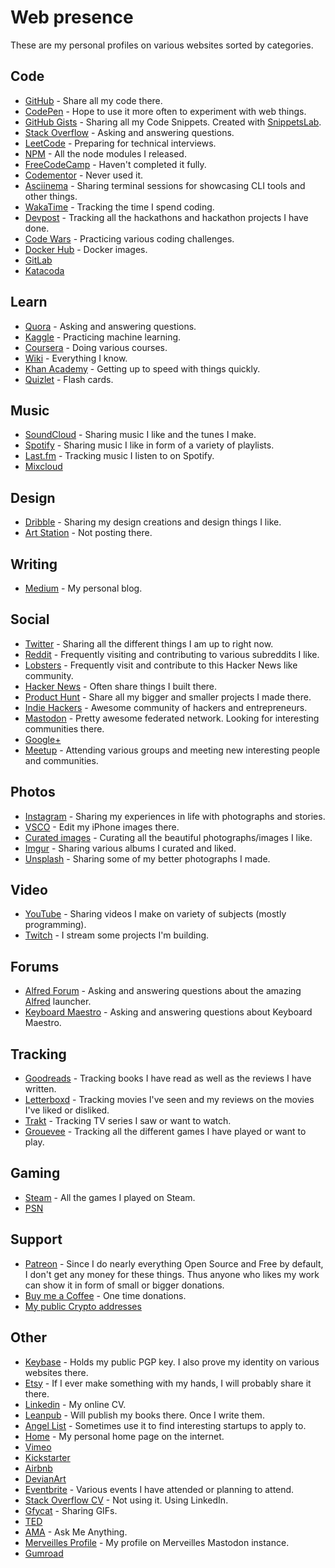 # Web presence

These are my personal profiles on various websites sorted by categories.

## Code

- [GitHub](https://github.com/nikitavoloboev) - Share all my code there.
- [CodePen](https://codepen.io/nikitavoloboev/) - Hope to use it more often to experiment with web things.
- [GitHub Gists](https://gist.github.com/nikitavoloboev) - Sharing all my Code Snippets. Created with [SnippetsLab](https://www.renfei.org/snippets-lab/).
- [Stack Overflow](https://stackoverflow.com/users/3067664/nikita-voloboev?tab=profile) - Asking and answering questions.
- [LeetCode](https://leetcode.com/nikivi) - Preparing for technical interviews.
- [NPM](https://www.npmjs.com/~nikitavoloboev) - All the node modules I released.
- [FreeCodeCamp](https://www.freecodecamp.com/nikitavoloboev) - Haven't completed it fully.
- [Codementor](https://www.codementor.io/nikitavoloboev) - Never used it.
- [Asciinema](https://asciinema.org/~nikivi) - Sharing terminal sessions for showcasing CLI tools and other things.
- [WakaTime](https://wakatime.com/@nikivi) - Tracking the time I spend coding.
- [Devpost](https://devpost.com/nikitavoloboev) - Tracking all the hackathons and hackathon projects I have done.
- [Code Wars](https://www.codewars.com/users/nikitavoloboev) - Practicing various coding challenges.
- [Docker Hub](https://hub.docker.com/u/nikivi/) - Docker images.
- [GitLab](https://gitlab.com/nikitavoloboev)
- [Katacoda](https://www.katacoda.com/nikivi)

## Learn

- [Quora](https://www.quora.com/profile/Nikita-Voloboev) - Asking and answering questions.
- [Kaggle](https://www.kaggle.com/nikitavoloboev) - Practicing machine learning.
- [Coursera](https://www.coursera.org/user/7d650aebf46b82dcd83832d8358301c6) - Doing various courses.
- [Wiki](https://wiki.nikitavoloboev.xyz) - Everything I know.
- [Khan Academy](https://khanacademy.org/profile/nikivi) - Getting up to speed with things quickly.
- [Quizlet](https://quizlet.com/nvoloboev) - Flash cards.

## Music

- [SoundCloud](https://soundcloud.com/nikitavoloboev) - Sharing music I like and the tunes I make.
- [Spotify](https://open.spotify.com/user/nikitavoloboev) - Sharing music I like in form of a variety of playlists.
- [Last.fm](https://www.last.fm/user/playfullyExist) - Tracking music I listen to on Spotify.
- [Mixcloud](https://www.mixcloud.com/nikitavoloboev/)

## Design

- [Dribble](https://dribbble.com/nikitavoloboev) - Sharing my design creations and design things I like.
- [Art Station](https://www.artstation.com/nikitavoloboev) - Not posting there.

## Writing

- [Medium](https://medium.com/@nikitavoloboev) - My personal blog.

## Social

- [Twitter](https://twitter.com/nikitavoloboev) - Sharing all the different things I am up to right now.
- [Reddit](https://www.reddit.com/user/nikivi/) - Frequently visiting and contributing to various subreddits I like.
- [Lobsters](https://lobste.rs/u/nikivi) - Frequently visit and contribute to this Hacker News like community.
- [Hacker News](https://news.ycombinator.com/user?id=nikivi) - Often share things I built there.
- [Product Hunt](https://www.producthunt.com/@nikitavoloboev) - Share all my bigger and smaller projects I made there.
- [Indie Hackers](https://www.indiehackers.com/user/nikivi) - Awesome community of hackers and entrepreneurs.
- [Mastodon](https://mastodon.xyz/@nikivi) - Pretty awesome federated network. Looking for interesting communities there.
- [Google+](https://plus.google.com/u/0/+nikitavoloboev)
- [Meetup](https://www.meetup.com/members/185347053/) - Attending various groups and meeting new interesting people and communities.

## Photos

- [Instagram](https://www.instagram.com/nikitavoloboev/) - Sharing my experiences in life with photographs and stories.
- [VSCO](http://vsco.co/nikitavoloboev) - Edit my iPhone images there.
- [Curated images](https://www.instagram.com/prettiways/) - Curating all the beautiful photographs/images I like.
- [Imgur](https://nikivi.imgur.com/) - Sharing various albums I curated and liked.
- [Unsplash](https://unsplash.com/@nikitavoloboev/collections) - Sharing some of my better photographs I made.

## Video

- [YouTube](https://www.youtube.com/channel/UCEKqrUfr_FMKIO9XSJS4vDw) - Sharing videos I make on variety of subjects (mostly programming).
- [Twitch](https://www.twitch.tv/niikivi) - I stream some projects I'm building.

## Forums

- [Alfred Forum](https://www.alfredforum.com/profile/10242-nikivi/) - Asking and answering questions about the amazing [Alfred](https://www.alfredapp.com/) launcher.
- [Keyboard Maestro](https://forum.keyboardmaestro.com/u/nikivi/activity) - Asking and answering questions about Keyboard Maestro.

## Tracking

- [Goodreads](https://www.goodreads.com/user/show/15768482-nikita-voloboev) - Tracking books I have read as well as the reviews I have written.
- [Letterboxd](https://letterboxd.com/nikitavoloboev/) - Tracking movies I've seen and my reviews on the movies I've liked or disliked.
- [Trakt](https://trakt.tv/users/nikitavoloboev) - Tracking TV series I saw or want to watch.
- [Grouevee](https://www.grouvee.com/user/nikivi/) - Tracking all the different games I have played or want to play.

## Gaming

- [Steam](https://steamcommunity.com/id/nikivi) - All the games I played on Steam.
- [PSN](https://my.playstation.com/profile/niikivi)

## Support

- [Patreon](https://patreon.com/nikitavoloboev) - Since I do nearly everything Open Source and Free by default, I don't get any money for these things. Thus anyone who likes my work can show it in form of small or bigger donations.
- [Buy me a Coffee](https://www.buymeacoffee.com/nikitavoloboev) - One time donations.
- [My public Crypto addresses](https://www.vaulty.io/v/a0c360d0-2196-11e8-a119-494749abff15)

## Other

- [Keybase](https://keybase.io/nikitavoloboev) - Holds my public PGP key. I also prove my identity on various websites there.
- [Etsy](https://www.etsy.com/people/nikitavoloboev) - If I ever make something with my hands, I will probably share it there.
- [Linkedin](https://www.linkedin.com/in/nikitavoloboev) - My online CV.
- [Leanpub](https://leanpub.com/u/nikitavoloboev) - Will publish my books there. Once I write them.
- [Angel List](https://angel.co/nikitavoloboev) - Sometimes use it to find interesting startups to apply to.
- [Home](https://nikitavoloboev.xyz) - My personal home page on the internet.
- [Vimeo](https://vimeo.com/user18010447)
- [Kickstarter](https://www.kickstarter.com/profile/2082672852)
- [Airbnb](https://www.airbnb.com/users/show/48269245)
- [DevianArt](https://nikivi.deviantart.com/)
- [Eventbrite](https://www.eventbrite.com/u/146147331884/#) - Various events I have attended or planning to attend.
- [Stack Overflow CV](https://stackoverflow.com/cv/nikitavoloboev) - Not using it. Using LinkedIn.
- [Gfycat](https://gfycat.com/@nikivi) - Sharing GIFs.
- [TED](https://www.ted.com/profiles/10360419)
- [AMA](https://github.com/nikitavoloboev/ama#readme) - Ask Me Anything.
- [Merveilles Profile](https://merveilles.town/@nikivi) - My profile on Merveilles Mastodon instance.
- [Gumroad](https://gumroad.com/nikitavoloboev)
